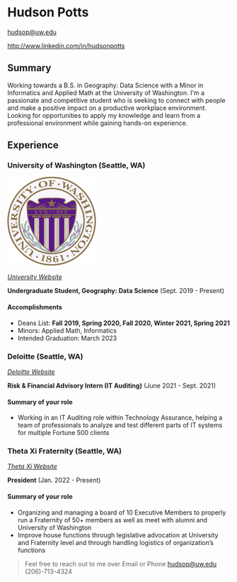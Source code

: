 # Hudson Potts

hudsop@uw.edu

http://www.linkedin.com/in/hudsonpotts

## Summary

Working towards a B.S. in Geography: Data Science with a Minor in Informatics and Applied Math at the University of Washington. I'm a passionate and competitive student who is seeking to connect with people and make a positive impact on a productive workplace environment. Looking for opportunities to apply my knowledge and learn from a professional environment while gaining hands-on experience.

## Experience

### University of Washington (Seattle, WA)
<img src="uwlogo.gif" alt="drawing" width="200"/>

*[University Website](http://www.washington.edu/)*

**Undergraduate Student, Geography: Data Science** (Sept. 2019 - Present)

#### Accomplishments

* Deans List: **Fall 2019, Spring 2020, Fall 2020, Winter 2021, Spring 2021**
* Minors: Applied Math, Informatics
* Intended Graduation: March 2023

### Deloitte (Seattle, WA)
*[Deloitte Website](https://www2.deloitte.com/us/en.html)*

**Risk & Financial Advisory Intern (IT Auditing)** (June 2021 - Sept. 2021)

#### Summary of your role
* Working in an IT Auditing role within Technology Assurance, helping a team of professionals to analyze and test different parts of IT systems for multiple Fortune 500 clients


### Theta Xi Fraternity (Seattle, WA)
*[Theta Xi Website](https://www.uwthetaxi.com/)*

**President** (Jan. 2022 - Present)

#### Summary of your role

* Organizing and managing a board of 10 Executive Members to properly run a Fraternity of 50+ members as well as meet with alumni and University of Washington
* Improve house functions through legislative advocation at University and Fraternity level and through handling logistics of organization’s functions


> Feel free to reach out to me over Email or Phone
hudsop@uw.edu
(206)-713-4324
